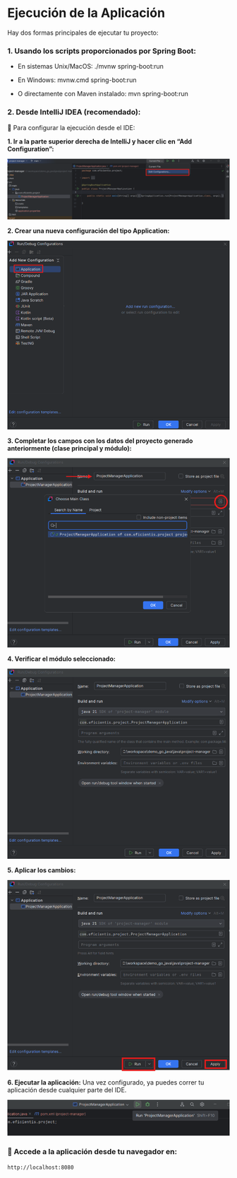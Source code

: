 # Ejecución de la Aplicación

Hay dos formas principales de ejecutar tu proyecto:

### 1. Usando los scripts proporcionados por Spring Boot:

* En sistemas Unix/MacOS: ./mvnw spring-boot:run

* En Windows: mvnw.cmd spring-boot:run

* O directamente con Maven instalado: mvn spring-boot:run

### 2. Desde IntelliJ IDEA (recomendado):

 🔧 Para configurar la ejecución desde el IDE:

**1. Ir a la parte superior derecha de IntelliJ y hacer clic en “Add Configuration”:**

![Config Init App 1](./img/config_init_app_1.png)

**2. Crear una nueva configuración del tipo Application:**

![Config Init App 3](./img/config_init_app_3.png)

**3. Completar los campos con los datos del proyecto generado anteriormente (clase principal y módulo):**

![Config Init App 4](./img/config_init_app_4.png)

**4. Verificar el módulo seleccionado:**

![Config Init App 2](./img/config_init_app_2.png)

**5. Aplicar los cambios:**

![Config Init App 5](./img/config_init_app_5.png)

**6. Ejecutar la aplicación:**
Una vez configurado, ya puedes correr tu aplicación desde cualquier parte del IDE.

![Config Init App Finish](./img/config_init_app_6.png)


### 📍 Accede a la aplicación desde tu navegador en:
```
http://localhost:8080
```